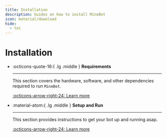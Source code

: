```yaml
---
title: Installation
description: Guides on how to install MineBot
icon: material/download
hide:
  - toc
---
```


# Installation

<div class="grid cards" markdown>

-   :octicons-quote-16:{ .lg .middle } **Requirements**

    ---

    This section covers the hardware, software, and other
    dependencies required to run `MineBot`.

    [:octicons-arrow-right-24: Learn more](./requirements.md)

-   :material-atom:{ .lg .middle } **Setup and Run**

    ---

    This section provides instructions
    to get your bot up and running asap.

    [:octicons-arrow-right-24: Learn more](./setup_and_run.md)

</div>